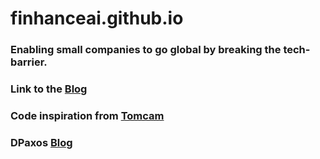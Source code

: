 # finhanceai.github.io

### Enabling small companies to go global by breaking the tech-barrier.

### Link to the [Blog](/blog/Blog.md)

### Code inspiration from [Tomcam](https://tomcam.github.io/least-github-pages/markdown-links.html)

### DPaxos [Blog](/blog/DPaxos.md)
